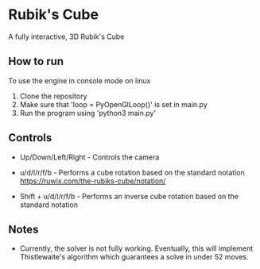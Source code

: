 # Rubik's Cube

A fully interactive, 3D Rubik's Cube

## How to run
To use the engine in console mode on linux
1. Clone the repository
2. Make sure that 'loop = PyOpenGlLoop()' is set in main.py
3. Run the program using 'python3 main.py'

## Controls
* Up/Down/Left/Right - Controls the camera

* u/d/l/r/f/b - Performs a cube rotation based on the standard notation https://ruwix.com/the-rubiks-cube/notation/

* Shift + u/d/l/r/f/b - Performs an inverse cube rotation based on the standard notation

## Notes
* Currently, the solver is not fully working. Eventually, this will implement Thistlewaite's algorithm which guarantees a solve in under 52 moves.
